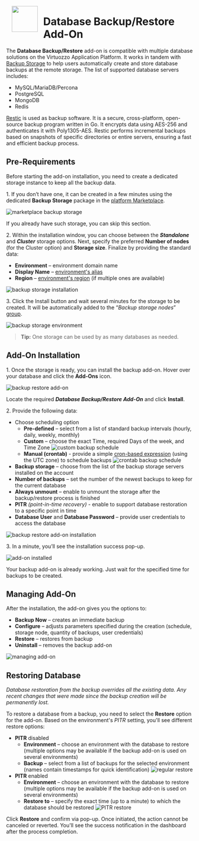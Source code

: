 <p align="center">
<img style="padding: 0 15px; float: left;" src="images/backup-logo.png" width="70">
</p>

# Database Backup/Restore Add-On

The **Database Backup/Restore** add-on is compatible with multiple database solutions on the Virtuozzo Application Platform. It works in tandem with [Backup Storage](https://github.com/jelastic-jps/backup-storage) to help users automatically create and store database backups at the remote storage. The list of supported database servers includes:

- MySQL/MariaDB/Percona
- PostgreSQL
- MongoDB
- Redis

[Restic](https://restic.net/) is used as backup software. It is a secure, cross-platform, open-source backup program written in Go. It encrypts data using AES-256 and authenticates it with Poly1305-AES. Restic performs incremental backups based on snapshots of specific directories or entire servers, ensuring a fast and efficient backup process.


## Pre-Requirements

Before starting the add-on installation, you need to create a dedicated storage instance to keep all the backup data.

1\. If you don’t have one, it can be created in a few minutes using the dedicated **Backup Storage** package in the [platform Marketplace](https://www.virtuozzo.com/application-platform-docs/marketplace/).

![marketplace backup storage](images/01-marketplace-backup-storage.png)

If you already have such storage, you can skip this section.

2\. Within the installation window, you can choose between the ***Standalone*** and ***Cluster*** storage options. Next, specify the preferred **Number of nodes** (for the Cluster option) and **Storage size**. Finalize by providing the standard data:

- **Environment** – environment domain name
- **Display Name** – [environment's alias](https://www.virtuozzo.com/application-platform-docs/environment-aliases/)
- **Region** – [environment's region](https://www.virtuozzo.com/application-platform-docs/environment-regions/) (if multiple ones are available)

![backup storage installation](images/02-backup-storage-installation.png)

3\. Click the Install button and wait several minutes for the storage to be created. It will be automatically added to the “*Backup storage nodes*” [group](https://www.virtuozzo.com/application-platform-docs/environment-groups/).

![backup storage environment](images/03-backup-storage-environment.png)

> **Tip:** One storage can be used by as many databases as needed.


## Add-On Installation

1\. Once the storage is ready, you can install the backup add-on. Hover over your database and click the **Add-Ons** icon.

![backup restore add-on](images/04-backup-restore-addon.png)

Locate the required ***Database Backup/Restore Add-On*** and click **Install**.

2\. Provide the following data:

- Choose scheduling option
  - **Pre-defined** – select from a list of standard backup intervals (hourly, daily, weekly, monthly)
  - **Custom** – choose the exact Time, required Days of the week, and Time Zone
![custom backup schedule](images/05-custom-backup-schedule.png)
  - **Manual (crontab)** - provide a simple [cron-based expression](https://en.wikipedia.org/wiki/Cron#Overview) (using the UTC zone) to schedule backups
![crontab backup schedule](images/06-crontab-backup-schedule.png)
- **Backup storage** – choose from the list of the backup storage servers installed on the account
- **Number of backups** – set the number of the newest backups to keep for the current database
- **Always unmount** – enable to unmount the storage after the backup/restore process is finished
- **PITR** *(point-in-time recovery)* - enable to support database restoration to a specific point in time
- **Database User** and **Database Password** – provide user credentials to access the database

![backup restore add-on installation](images/07-backup-restore-addon-installation.png)

3\. In a minute, you’ll see the installation success pop-up.

![add-on installed](images/08-addon-installed.png)

Your backup add-on is already working. Just wait for the specified time for backups to be created.


## Managing Add-On

After the installation, the add-on gives you the options to:

- **Backup Now** – creates an immediate backup
- **Configure** – adjusts parameters specified during the creation (schedule, storage node, quantity of backups, user credentials)
- **Restore** – restores from backup
- **Uninstall** – removes the backup add-on

![managing add-on](images/09-managing-addon.png)


## Restoring Database

*Database restoration from the backup overrides all the existing data. Any recent changes that were made since the backup creation will be permanently lost.*

To restore a database from a backup, you need to select the **Restore** option for the add-on. Based on the environment's *PITR* setting, you'll see different restore options:

- **PITR** disabled
  - **Environment** – choose an environment with the database to restore (multiple options may be available if the backup add-on is used on several environments)
  - **Backup** – select from a list of backups for the selected environment (names contain timestamps for quick identification)
![regular restore](images/10-regular-restore.png)
- **PITR** enabled
  - **Environment** – choose an environment with the database to restore (multiple options may be available if the backup add-on is used on several environments)
  - **Restore to** – specify the exact time (up to a minute) to which the database should be restored
![PITR restore](images/11-pitr-restore.png)

Click **Restore** and confirm via pop-up. Once initiated, the action cannot be canceled or reverted. You'll see the success notification in the dashboard after the process completion.
